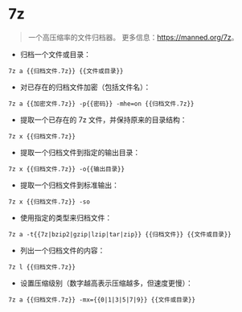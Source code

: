 # 7z

> 一个高压缩率的文件归档器。
> 更多信息：<https://manned.org/7z>。

- 归档一个文件或目录：

`7z a {{归档文件.7z}} {{文件或目录}}`

- 对已存在的归档文件加密（包括文件名）：

`7z a {{加密文件.7z}} -p{{密码}} -mhe=on {{归档文件.7z}}`

- 提取一个已存在的 7z 文件，并保持原来的目录结构：

`7z x {{归档文件.7z}}`

- 提取一个归档文件到指定的输出目录：

`7z x {{归档文件.7z}} -o{{输出目录}}`

- 提取一个归档文件到标准输出：

`7z x {{归档文件.7z}} -so`

- 使用指定的类型来归档文件：

`7z a -t{{7z|bzip2|gzip|lzip|tar|zip}} {{归档文件}} {{文件或目录}}`

- 列出一个归档文件的内容：

`7z l {{归档文件.7z}}`

- 设置压缩级别（数字越高表示压缩越多，但速度更慢）：

`7z a {{归档文件.7z}} -mx={{0|1|3|5|7|9}} {{文件或目录}}`
